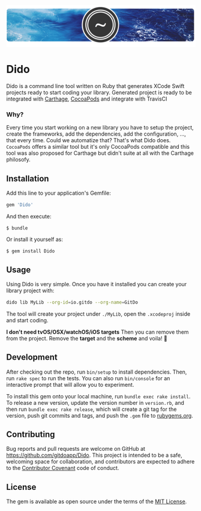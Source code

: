![image](assets/header.png)

Dido
===========

Dido is a command line tool written on Ruby that generates XCode Swift projects ready to start coding your library. Generated project is ready to be integrated with [Carthage](https://github.com/carthage/carthage), [CocoaPods](https://cocoapods.org) and integrate with TravisCI

### Why?
Every time you start working on a new library you have to setup the project, create the frameworks, add the dependencies, add the configuration, ..., that every time. Could we automatize that? That's what Dido does. `CocoaPods` offers a similar tool but it's only CocoaPods compatible and this tool was also proposed for Carthage but didn't suite at all with the Carthage philosofy.


## Installation

Add this line to your application's Gemfile:

```ruby
gem 'Dido'
```

And then execute:

    $ bundle

Or install it yourself as:

    $ gem install Dido

## Usage

Using Dido is very simple. Once you have it installed you can create your library project with:

```bash
dido lib MyLib --org-id=io.gitdo --org-name=GitDo
```

The tool will create your project under `./MyLib`, open the `.xcodeproj` inside and start coding.

**I don't need tvOS/OSX/watchOS/iOS targets** 
Then you can remove them from the project. Remove the **target** and the **scheme** and voila! :tada:

## Development

After checking out the repo, run `bin/setup` to install dependencies. Then, run `rake spec` to run the tests. You can also run `bin/console` for an interactive prompt that will allow you to experiment.

To install this gem onto your local machine, run `bundle exec rake install`. To release a new version, update the version number in `version.rb`, and then run `bundle exec rake release`, which will create a git tag for the version, push git commits and tags, and push the `.gem` file to [rubygems.org](https://rubygems.org).

## Contributing

Bug reports and pull requests are welcome on GitHub at https://github.com/gitdoapp/Dido. This project is intended to be a safe, welcoming space for collaboration, and contributors are expected to adhere to the [Contributor Covenant](contributor-covenant.org) code of conduct.


## License

The gem is available as open source under the terms of the [MIT License](http://opensource.org/licenses/MIT).

